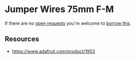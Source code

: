 # Jumper Wires 75mm F-M
If there are no [open requests](../../../../issues?q=is%3Aissue+is%3Aopen+%22Jumper+Wires+75mm+F-M%22+in%3Atitle) you're welcome to [borrow this](../../../../issues/new?title=Borrow+request+for+Jumper+Wires+75mm+F-M&body=1+piece+of+%5Bthis%5D%28..%2Fblob%2Fmain%2F.%2FParts%2FWires%2FJumper_Wires_75mm_F-M.md%29+for+~2+weeks.).

## Resources
- https://www.adafruit.com/product/1953
